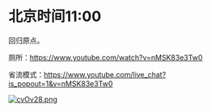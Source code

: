 # 北京时间11:00

回归原点。

厕所：https://www.youtube.com/watch?v=nMSK83e3Tw0

省流模式：https://www.youtube.com/live_chat?is_popout=1&v=nMSK83e3Tw0

[![cvOv28.png](https://z3.ax1x.com/2021/04/25/cvOv28.png)](https://imgtu.com/i/cvOv28)
